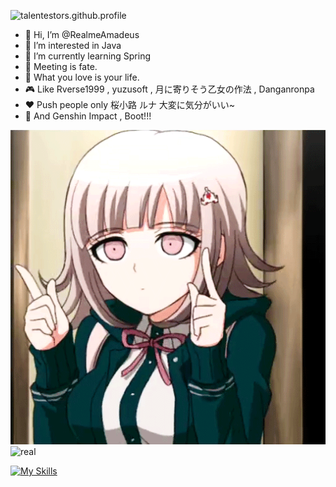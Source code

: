 ![talentestors.github.profile](https://count.getloli.com/get/@realmeamadeus.github.profile?theme=gelbooru)

- 👋 Hi, I’m @RealmeAmadeus
- 👀 I’m interested in Java
- 🌱 I’m currently learning Spring
- 💙 Meeting is fate.
- 👻 What you love is your life.
- 🎮 Like Rverse1999 , yuzusoft , 月に寄りそう乙女の作法 , Danganronpa
- ❤️ Push people only 桜小路 ルナ  大変に気分がいい~
- 🤣 And Genshin Impact , Boot!!!

 <img src="https://github.com/RealmeAmadeus/RealmeAmadeus/blob/main/IMG_8723.gif" alt="real" title="real"> <img src="https://image.itbaima.cn/images/617/image-20240217225009289.jpeg" alt="real" title="real"> 


[![My Skills](https://skillicons.dev/icons?i=java,js,html,css,kotlin,nodejs,vue,git,docker,vim,kubernetes,androidstudio,discord,github,gitlab,gmail,gradle,idea,jenkins,linux,maven,mysql,postman,redis )](https://skillicons.dev)



<!---
RealmeAmadeus/RealmeAmadeus is a ✨ special ✨ repository because its `README.md` (this file) appears on your GitHub profile.
You can click the Preview link to take a look at your changes.
--->

